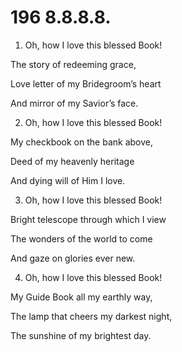 # 196 8.8.8.8.

1.  Oh, how I love this blessed Book!

The story of redeeming grace,

Love letter of my Bridegroom’s heart

And mirror of my Savior’s face.

2.  Oh, how I love this blessed Book!

My checkbook on the bank above,

Deed of my heavenly heritage

And dying will of Him I love.

3.  Oh, how I love this blessed Book!

Bright telescope through which I view

The wonders of the world to come

And gaze on glories ever new.

4.  Oh, how I love this blessed Book!

My Guide Book all my earthly way,

The lamp that cheers my darkest night,

The sunshine of my brightest day.

